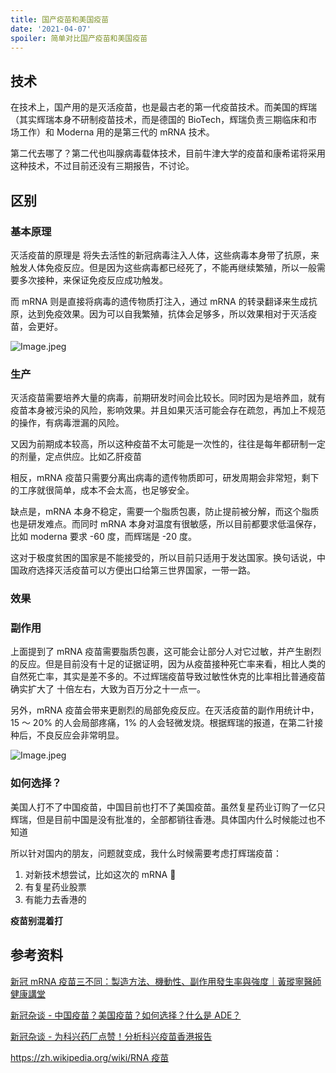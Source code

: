 ```yaml
---
title: 国产疫苗和美国疫苗
date: '2021-04-07'
spoiler: 简单对比国产疫苗和美国疫苗
---
```


## 技术

在技术上，国产用的是灭活疫苗，也是最古老的第一代疫苗技术。而美国的辉瑞（其实辉瑞本身不研制疫苗技术，而是德国的 BioTech，辉瑞负责三期临床和市场工作）和 Moderna 用的是第三代的 mRNA 技术。

第二代去哪了？第二代也叫腺病毒载体技术，目前牛津大学的疫苗和康希诺将采用这种技术，不过目前还没有三期报告，不讨论。

## 区别

### 基本原理

灭活疫苗的原理是 将失去活性的新冠病毒注入人体，这些病毒本身带了抗原，来触发人体免疫反应。但是因为这些病毒都已经死了，不能再继续繁殖，所以一般需要多次接种，来保证免疫反应成功触发。

而 mRNA 则是直接将病毒的遗传物质打注入，通过 mRNA 的转录翻译来生成抗原，达到免疫效果。因为可以自我繁殖，抗体会足够多，所以效果相对于灭活疫苗，会更好。

![Image.jpeg](https://res.craft.do/user/full/dce9cd09-2842-d735-16b8-e0f864aa4503/doc/DBFBCC58-8BDE-41B7-9EF9-4F43392BE7EA/C823BC4F-8A79-4761-8BB7-934532630AB7_2)

### 生产

灭活疫苗需要培养大量的病毒，前期研发时间会比较长。同时因为是培养皿，就有疫苗本身被污染的风险，影响效果。并且如果灭活可能会存在疏忽，再加上不规范的操作，有病毒泄漏的风险。

又因为前期成本较高，所以这种疫苗不太可能是一次性的，往往是每年都研制一定的剂量，定点供应。比如乙肝疫苗

相反，mRNA 疫苗只需要分离出病毒的遗传物质即可，研发周期会非常短，剩下的工序就很简单，成本不会太高，也足够安全。

缺点是，mRNA 本身不稳定，需要一个脂质包裹，防止提前被分解，而这个脂质也是研发难点。而同时 mRNA 本身对温度有很敏感，所以目前都要求低温保存，比如 moderna 要求 -60 度，而辉瑞是 -20 度。

这对于极度贫困的国家是不能接受的，所以目前只适用于发达国家。换句话说，中国政府选择灭活疫苗可以方便出口给第三世界国家，一带一路。

### 效果

### 副作用

上面提到了 mRNA 疫苗需要脂质包裹，这可能会让部分人对它过敏，并产生剧烈的反应。但是目前没有十足的证据证明，因为从疫苗接种死亡率来看，相比人类的自然死亡率，其实是差不多的。不过辉瑞疫苗导致过敏性休克的比率相比普通疫苗确实扩大了 十倍左右，大致为百万分之十一点一。

另外，mRNA 疫苗会带来更剧烈的局部免疫反应。在灭活疫苗的副作用统计中，15 ～ 20% 的人会局部疼痛，1% 的人会轻微发烧。根据辉瑞的报道，在第二针接种后，不良反应会非常明显。

![Image.jpeg](https://res.craft.do/user/full/dce9cd09-2842-d735-16b8-e0f864aa4503/doc/DBFBCC58-8BDE-41B7-9EF9-4F43392BE7EA/8AD88A49-3CCA-49EC-B6A8-36DCC79C4768_2)

### 如何选择？

美国人打不了中国疫苗，中国目前也打不了美国疫苗。虽然复星药业订购了一亿只辉瑞，但是目前中国是没有批准的，全部都销往香港。具体国内什么时候能过也不知道

所以针对国内的朋友，问题就变成，我什么时候需要考虑打辉瑞疫苗：

1. 对新技术想尝试，比如这次的 mRNA 🌚
2. 有复星药业股票
3. 有能力去香港的

**疫苗别混着打**

## 参考资料

[新冠 mRNA 疫苗三不同：製造方法、機動性、副作用發生率與強度｜黃瑽寧醫師健康講堂](https://www.youtube.com/watch?v=8ER2shQcbps)

[新冠杂谈 - 中国疫苗？美国疫苗？如何选择？什么是 ADE？](https://www.youtube.com/watch?v=BXQI5DNXoDM)

[新冠杂谈 - 为科兴药厂点赞！分析科兴疫苗香港报告](https://www.youtube.com/watch?v=cMi8B3ftQuU&t=236s)

[https://zh.wikipedia.org/wiki/RNA 疫苗](https://zh.wikipedia.org/wiki/RNA%E7%96%AB%E8%8B%97)
